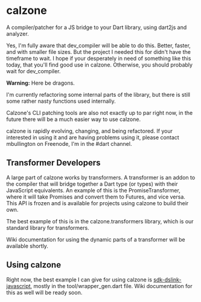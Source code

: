 # calzone

A compiler/patcher for a JS bridge to your Dart library, using dart2js and analyzer.

Yes, I'm fully aware that dev_compiler will be able to do this. Better, faster, and with smaller file sizes. But the project I needed this for didn't have the timeframe to wait. I hope if your desperately in need of something like this today, that you'll find good use in calzone. Otherwise, you should probably wait for dev_compiler.

**Warning:** Here be dragons.

I'm currently refactoring some internal parts of the library, but there is still some rather nasty functions used internally.

Calzone's CLI patching tools are also not exactly up to par right now, in the future there will be a much easier way to use calzone.

calzone is rapidly evolving, changing, and being refactored. If your interested in using it and are having problems using it, please contact mbullington on Freenode, I'm in the #dart channel.

## Transformer Developers

A large part of calzone works by transformers. A transformer is an addon to the compiler that will bridge together a Dart type (or types) with their JavaScript equivalents. An example of this is the PromiseTransformer, where it will take Promises and convert them to Futures, and vice versa. This API is frozen and is available for projects using calzone to build their own.

The best example of this is in the calzone.transformers library, which is our standard library for transformers.

Wiki documentation for using the dynamic parts of a transformer will be available shortly.

## Using calzone

Right now, the best example I can give for using calzone is [sdk-dslink-javascript](https://www.github.com/IOT-DSA/sdk-dslink-javascript), mostly in the tool/wrapper_gen.dart file. Wiki documentation for this as well will be ready soon.
